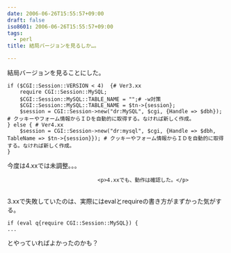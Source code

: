```yaml
---
date: 2006-06-26T15:55:57+09:00
draft: false
iso8601: 2006-06-26T15:55:57+09:00
tags:
  - perl
title: 結局バージョンを見るしか…。

---
```


<div class="entry-body">
                                 <p>結局バージョンを見ることにした。</p>

```text
if ($CGI::Session::VERSION < 4)  {# Ver3.xx
    require CGI::Session::MySQL;
    $CGI::Session::MySQL::TABLE_NAME = "";# -w対策
    $CGI::Session::MySQL::TABLE_NAME = $tn->{session};
    $session = CGI::Session->new("dr:MySQL", $cgi, {Handle => $dbh}); # クッキーやフォーム情報からＩＤを自動的に取得する。なければ新しく作成。
} else { # Ver4.xx
    $session = CGI::Session->new("dr:mysql", $cgi, {Handle => $dbh, TableName => $tn->{session}}); # クッキーやフォーム情報からＩＤを自動的に取得する。なければ新しく作成。
}
```

<p>今度は4.xxでは未調整。。。</p>
                              
                                 <p>4.xxでも、動作は確認した。</p>

<p><br />
3.xxで失敗していたのは、実際にはevalとrequireの書き方がまずかった気がする。</p>

```text
if (eval q{require CGI::Session::MySQL}) {
...
```

<p>とやっていればよかったのかも？</p>
                              </div>    	
